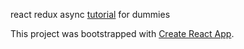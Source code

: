 react redux async [tutorial](https://codepen.io/stowball/post/a-dummy-s-guide-to-redux-and-thunk-in-react)
 for dummies

This project was bootstrapped with [Create React App](https://github.com/facebookincubator/create-react-app).
